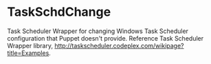 # TaskSchdChange
Task Scheduler Wrapper for changing Windows Task Scheduler configuration that Puppet doesn't provide.
Reference Task Scheduler Wrapper library, http://taskscheduler.codeplex.com/wikipage?title=Examples.
